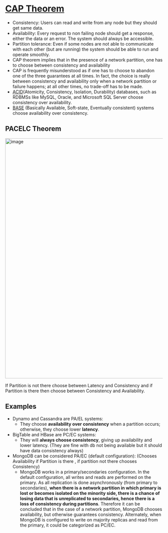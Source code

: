 [CAP Theorem](https://en.wikipedia.org/wiki/CAP_theorem)
====

- Consistency: Users can read and write from any node but they should get same data.
- Availability: Every request to non failing node should get a response, either the data or an error. The system should always be accessible.
- Partition tolerance: Even if some nodes are not able to communicate with each other (but are running) the system should be able to run and operate smoothly.
- CAP theorem implies that in the presence of a network partition, one has to choose between consistency and availability
- CAP is frequently misunderstood as if one has to choose to abandon one of the three guarantees at all times. In fact, the choice is really between consistency and availability only when a network partition or failure happens; at all other times, no trade-off has to be made.
- [ACID](https://en.wikipedia.org/wiki/ACID)(Atomicity, Consistency, Isolation, Durability) databases, such as RDBMSs like MySQL, Oracle, and Microsoft SQL Server choose consistency over availability.
- [BASE](https://en.wikipedia.org/wiki/Eventual_consistency) (Basically Available, Soft-state, Eventually consistent) systems choose availability over consistency.

## PACELC Theorem
<img width="767" alt="image" src="https://user-images.githubusercontent.com/5825394/136715780-5d734fa2-ef82-4977-b548-28f350c31f20.png">

If Partition is not there choose between Latency and Consistency and if Partition is there then choose between Consistency and Availability.

## Examples
- Dynamo and Cassandra are PA/EL systems: 
  - They choose **availability over consistency** when a partition occurs; otherwise, they choose lower **latency**.
- BigTable and HBase are PC/EC systems: 
  - They will **always choose consistency**, giving up availability and lower latency. (They are fine with db not being available but it should have data consistency always)
- MongoDB can be considered PA/EC (default configuration): (Chooses Availability if Partition is there , if partition not there chooses Consistency)
  - MongoDB works in a primary/secondaries configuration. In the default configuration, all writes and reads are performed on the primary. As all replication is done asynchronously (from primary to secondaries), **when there is a network partition in which primary is lost or becomes isolated on the minority side, there is a chance of losing data that is unreplicated to secondaries, hence there is a loss of consistency during partitions**. Therefore it can be concluded that in the case of a network partition, MongoDB chooses availability, but otherwise guarantees consistency. Alternately, when MongoDB is configured to write on majority replicas and read from the primary, it could be categorized as PC/EC.

